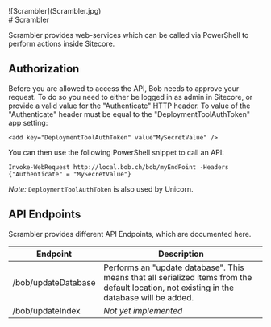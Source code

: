 <div class="chapterlogo">![Scrambler](Scrambler.jpg)</div>
# Scrambler

Scrambler provides web-services which can be called via PowerShell to
perform actions inside Sitecore.

## Authorization
Before you are allowed to access the API, Bob needs to approve your request.
To do so you need to either be logged in as admin in Sitecore, or provide
a valid value for the "Authenticate" HTTP header.
To value of the "Authenticate" header must be equal to the "DeploymentToolAuthToken"
app setting:

    <add key="DeploymentToolAuthToken" value"MySecretValue" />

You can then use the following PowerShell snippet to call an API:

    Invoke-WebRequest http://local.bob.ch/bob/myEndPoint -Headers {"Authenticate" = "MySecretValue"}

*Note:* `DeploymentToolAuthToken` is also used by Unicorn.

## API Endpoints
Scrambler provides different API Endpoints, which are documented here.

| Endpoint | Description |
| --- | --- |
| /bob/updateDatabase | Performs an "update database". This means that all serialized items from the default location, not existing in the database will be added.  |
| /bob/updateIndex | _Not yet implemented_ |

